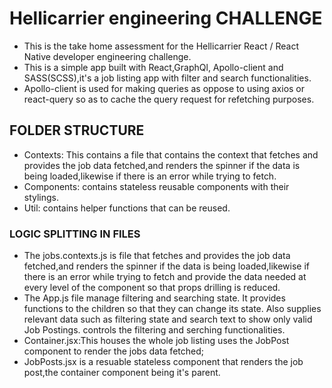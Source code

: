 # Hellicarrier engineering CHALLENGE
- This is the take home assessment for the Hellicarrier React / React Native developer engineering challenge. 
- This  is a simple app built with React,GraphQl, Apollo-client  and SASS(SCSS),it's a job listing app with filter and search functionalities.
- Apollo-client is used for making queries as oppose to using axios or react-query so as to cache the  query request for refetching purposes.

## FOLDER STRUCTURE
- Contexts: This contains a file that contains the context that fetches and provides the job data fetched,and renders the spinner if the data is being loaded,likewise if there is an error while trying to fetch. 
- Components: contains stateless reusable components with their stylings.
- Util: contains  helper functions that can be reused.

### LOGIC SPLITTING IN FILES
- The jobs.contexts.js is file that fetches and provides the job data fetched,and renders the spinner if the data is being loaded,likewise if there is an error while       trying to fetch and provide the data needed at every level of the component so that props drilling is reduced. 
- The App.js file manage filtering and searching state. It provides functions to the children so that they can change its state. Also supplies relevant data such as filtering state and search text to show only valid Job Postings. controls the filtering and serching functionalities.
- Container.jsx:This houses the whole job listing uses the JobPost component to render the jobs data fetched; 
- JobPosts.jsx is a resuable stateless component that renders  the job post,the container component being it's parent.
